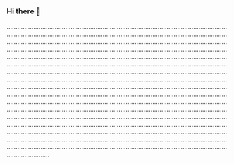 ### Hi there 👋

....................................................................................................................................................................................................................................................................................................................................................................................................................................................................................................................................................................................................................................................................................................................................................................................................................................................................................................................................................................................................................................................................................................................................................................................................................................................................................................................................................................................................................................................................................................................................................................................................................................................................................................................................................................................................................................................................................................................................................................................................................................................................................................................................................................................................................